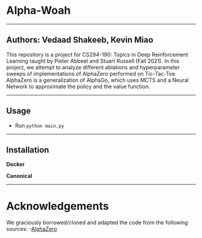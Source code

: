 # Alpha-Woah

---
Authors: Vedaad Shakeeb, Kevin Miao
---

This repository is a project for CS294-190: Topics in Deep Reinforcement Learning taught by Pieter Abbeel and Stuart Russell (Fall 2021). In this project, we attempt to analyze different ablations and hyperparameter sweeps of implementations of AlphaZero performed on Tic-Tac-Toe. AlphaZero is a generalization of AlphaGo, which uses MCTS and a Neural Network to approximate the policy and the value function.

---
## Usage

- Run `python main.py`

---
## Installation

**Docker**

**Canonical**

---

# Acknowledgements

We graciously borrowed/cloned and adapted the code from the following sources:
-[AlphaZero](https://github.com/suragnair/alpha-zero-general)
